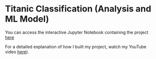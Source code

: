 
# Titanic Classification (Analysis and ML Model)

You can access the interactive Jupyter Notebook containing the project [here](/Titanic_Analysis_and_Model.ipynb)

For a detailed explanation of how I built my project, watch my YouTube video [here](https://youtu.be/ghwZvqg4RTM)).

